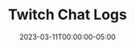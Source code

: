 ---
layout: ext_single
title: Twitch Chat Logs
slug: twitch-chat-logs
desc: Retrieve and search through a chat log from any Twitch VOD.  
category: twitch
date: '2023-03-11T00:00:00-05:00'
permalink: extensions/twitch/:slug
download_url: https://christinak.itch.io/twitch-chat-logs
developer_name: Christina K.
developer_url: https://christinak.itch.io
icon_local: twitch_chat_logs_ico.png
trailer: https://www.youtube.com/embed/FHqYyUdgilo
screenshots_local: twitch_chat_logs_screenshot.png
version: 1.0
sammi_version: '2023.1.1^'
platform: Any
overview: |
    Extension that enables you to gather, analyze, and visualize Twitch VOD chat data. Easy to install, extremely customizable and requires very little setup!

    ##### Features
    - Retrieve chat transcript from recent or specific Twitch VOD
    - Gather chat statistics such as total message count, unique chat participants, frequently used words, and most active users
    - Generate word cloud image based on chat messages
    - Create participation tree image of the top chatters
    - Generate a chat summary using ChatGPT
    - High level of customization
    - Automated Discord posting feature for all collected data

    **Important Note**
    The extension utilizes an unofficial Twitch API. There may be instances where the extension could stop functioning or require an update due to changes in the API. Rest assured, your Twitch credentials are not used in any way by this extension.

    *Icon generated by OpenAI*
setup_url: https://docs.christinak.ca/docs/extensions/twitch-chat-logs#setup
privacy_collect: false
---